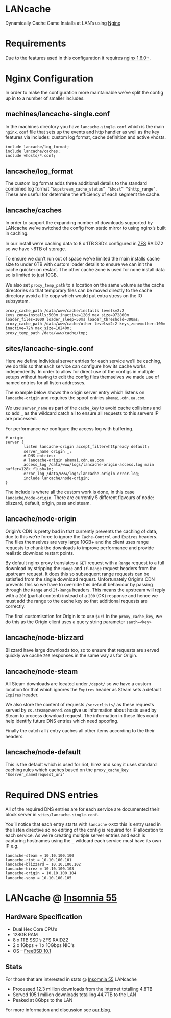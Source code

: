 # LANcache
Dynamically Cache Game Installs at LAN’s using [Nginx](http://nginx.org/)

# Requirements
Due to the features used in this configuration it requires [nginx 1.6.0+](http://nginx.org/).

# Nginx Configuration
In order to make the configuration more maintainable we’ve split the config up in to a number of smaller includes.

## machines/lancache-single.conf
In the machines directory you have `lancache-single.conf` which is the main `nginx.conf` file that sets up the events and http handler as well as the key features via includes: custom log format, cache definition and active vhosts.
```nginx
include lancache/log_format;
include lancache/caches;
include vhosts/*.conf;
```
## lancache/log_format
The custom log format adds three additional details to the standard combined log format `“$upstream_cache_status” “$host” “$http_range”`. These are useful for determine the efficiency of each segment the cache.

## lancache/caches
In order to support the expanding number of downloads supported by LANcache we’ve switched the config from static mirror to using nginx’s built in caching.

In our install we’re caching data to 8 x 1TB SSD’s configured in [ZFS](http://open-zfs.org/) RAIDZ2 so we have ~6TB of storage.

To ensure we don’t run out of space we’ve limited the main installs cache size to under 6TB with custom loader details to ensure we can init the cache quicker on restart.
The other cache zone is used for none install data so is limited to just 10GB.

We also set `proxy_temp_path` to a location on the same volume as the cache directories so that temporary files can be moved directly to the cache directory avoid a file copy which would put extra stress on the IO subsystem.
```nginx
proxy_cache_path /data/www/cache/installs levels=2:2 keys_zone=installs:500m inactive=120d max_size=972800m loader_files=1000 loader_sleep=50ms loader_threshold=300ms;
proxy_cache_path /data/www/cache/other levels=2:2 keys_zone=other:100m inactive=72h max_size=10240m;
proxy_temp_path /data/www/cache/tmp;
```
## sites/lancache-single.conf
Here we define individual server entries for each service we’ll be caching, we do this so that each service can configure how its cache works independently.
In order to allow for direct use of the configs in multiple setups without having to edit the config files themselves we made use of named entries for all listen addresses.

The example below shows the origin server entry which listens on `lancache-origin` and requires the spoof entries `akamai.cdn.ea.com`.

We use `server_name` as part of the `cache_key` to avoid cache collisions and so add `_` as the wildcard catch all to ensure all requests to this servers IP are processed.

For performance we configure the access log with buffering.
```nginx
# origin
server {
        listen lancache-origin accept_filter=httpready default;
        server_name origin _;
        # DNS entries:
        # lancache-origin akamai.cdn.ea.com
        access_log /data/www/logs/lancache-origin-access.log main buffer=128k flush=1m;
        error_log /data/www/logs/lancache-origin-error.log;
        include lancache/node-origin;
}
```
The include is where all the custom work is done, in this case `lancache/node-origin`. There are currently 5 different flavours of node: blizzard, default, origin, pass and steam.

## lancache/node-origin
Origin’s CDN is pretty bad in that currently prevents the caching of data, due to this we’re force to ignore the `Cache-Control` and `Expires` headers. The files themselves are very large 10GB+ and the client uses range requests to chunk the downloads to improve performance and provide realistic download restart points.

By default nginx proxy translates a `GET` request with a `Range` request to a full download by stripping the `Range` and `If-Range` request headers from the upstream request. It does this so subsequent range requests can be satisfied from the single download request. Unfortunately Origin’s CDN prevents this so we have to override this default behaviour by passing through the `Range` and `If-Range` headers. This means the upstream will reply with a `206` (partial content) instead of a `200` (OK) response and hence we must add the range to the cache key so that additional requests are correctly.

The final customisation for Origin is to use `$uri` in the `proxy_cache_key`, we do this as the Origin client uses a query string parameter `sauth=<key>`

## lancache/node-blizzard
Blizzard have large downloads too, so to ensure that requests are served quickly we cache `206` responses in the same way as for Origin.

## lancache/node-steam
All Steam downloads are located under `/depot/` so we have a custom location for that which ignores the `Expires` header as Steam sets a default `Expires` header.

We also store the content of requests `/serverlists/` as these requests served by `cs.steampowered.com` give us information about hosts used by Steam to process download request. The information in these files could help identify future DNS entries which need spoofing.

Finally the catch all / entry caches all other items according to the their headers.

## lancache/node-default
This is the default which is used for riot, hirez and sony it uses standard caching rules which caches based on the `proxy_cache_key "$server_name$request_uri"`

# Required DNS entries
All of the required DNS entries are for each service are documented their block server in `sites/lancache-single.conf`.

You’ll notice that each entry starts with `lancache-XXXX` this is entry used in the listen directive so no editing of the config is required for IP allocation to each service. As we’re creating multiple server entries and each is capturing hostnames using the `_` wildcard each service must have its own IP e.g.
```
lancache-steam = 10.10.100.100
lancache-riot = 10.10.100.101
lancache-blizzard = 10.10.100.102
lancache-hirez = 10.10.100.103
lancache-origin = 10.10.100.104
lancache-sony = 10.10.100.105
```
# LANcache @ [Insomnia 55](https://insomniagamingfestival.com/)
## Hardware Specification
* Dual Hex Core CPU’s
* 128GB RAM
* 8 x 1TB SSD’s ZFS RAIDZ2
* 2 x 1Gbps + 1 x 10Gbps NIC's
* OS – [FreeBSD 10.1](https://www.freebsd.org/)

## Stats
For those that are interested in stats @ [Insomnia 55](https://insomniagamingfestival.com/) LANcache 
* Processed 12.3 million downloads from the internet totalling 4.8TB
* Served 105.1 million downloads totalling 44.7TB to the LAN
* Peaked at 8Gbps to the LAN

For more information and discussion see [our blog](http://blog.multiplay.co.uk/2014/04/lancache-dynamically-caching-game-installs-at-lans-using-nginx/).
